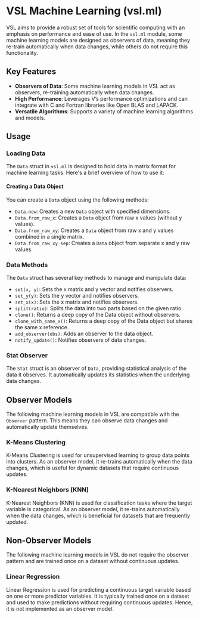 # VSL Machine Learning (vsl.ml)

VSL aims to provide a robust set of tools for scientific computing with an emphasis
on performance and ease of use. In the `vsl.ml` module, some machine learning 
models are designed as observers of data, meaning they re-train automatically when 
data changes, while others do not require this functionality.

## Key Features

- **Observers of Data**: Some machine learning models in VSL act as observers,
re-training automatically when data changes.
- **High Performance**: Leverages V’s performance optimizations and can integrate
with C and Fortran libraries like Open BLAS and LAPACK.
- **Versatile Algorithms**: Supports a variety of machine learning algorithms and
models.

## Usage

### Loading Data

The `Data` struct in `vsl.ml` is designed to hold data in matrix format for machine
learning tasks. Here's a brief overview of how to use it:

#### Creating a Data Object

You can create a `Data` object using the following methods:

- `Data.new`: Creates a new `Data` object with specified dimensions.
- `Data.from_raw_x`: Creates a `Data` object from raw x values (without y values).
- `Data.from_raw_xy`: Creates a `Data` object from raw x and y values combined in a single matrix.
- `Data.from_raw_xy_sep`: Creates a `Data` object from separate x and y raw values.

### Data Methods

The `Data` struct has several key methods to manage and manipulate data:

- `set(x, y)`: Sets the x matrix and y vector and notifies observers.
- `set_y(y)`: Sets the y vector and notifies observers.
- `set_x(x)`: Sets the x matrix and notifies observers.
- `split(ratio)`: Splits the data into two parts based on the given ratio.
- `clone()`: Returns a deep copy of the Data object without observers.
- `clone_with_same_x()`: Returns a deep copy of the Data object but shares the same x reference.
- `add_observer(obs)`: Adds an observer to the data object.
- `notify_update()`: Notifies observers of data changes.

### Stat Observer

The `Stat` struct is an observer of `Data`, providing statistical analysis of the
data it observes. It automatically updates its statistics when the underlying data
changes.

## Observer Models

The following machine learning models in VSL are compatible with the `Observer`
pattern. This means they can observe data changes and automatically update
themselves.

### K-Means Clustering

K-Means Clustering is used for unsupervised learning to group data points into
clusters. As an observer model, it re-trains automatically when the data changes,
which is useful for dynamic datasets that require continuous updates.

### K-Nearest Neighbors (KNN)

K-Nearest Neighbors (KNN) is used for classification tasks where the target
variable is categorical. As an observer model, it re-trains automatically when the
data changes, which is beneficial for datasets that are frequently updated.

## Non-Observer Models

The following machine learning models in VSL do not require the observer pattern
and are trained once on a dataset without continuous updates.

### Linear Regression

Linear Regression is used for predicting a continuous target variable based on one
or more predictor variables. It is typically trained once on a dataset and used to
make predictions without requiring continuous updates. Hence, it is not implemented
as an observer model.
